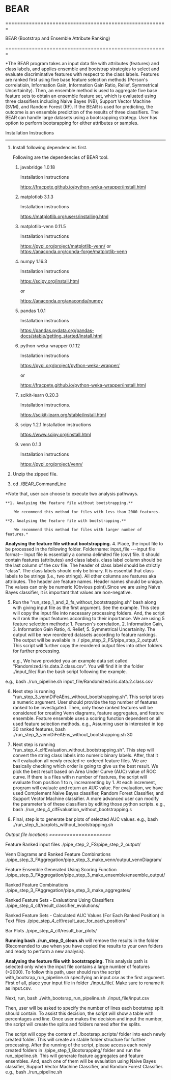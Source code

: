 # BEAR
=======================================================


BEAR (Bootstrap and Ensemble Attribute Ranking)

=======================================================

*The BEAR program takes an input data file with attributes (features) and class labels, and applies ensemble and bootstrap strategies to select and evaluate discriminative features with respect to the class labels. Features are ranked first using five base feature selection methods (Person's correlatioin, Information Gain, Information Gain Ratio, Relief, Symmetrical Uncertainity). Then, an ensemble method is used to aggregate five base feature sets to obtain an ensemble feature set, which is evaluated using three classifiers including Naive Bayes (NB), Support Vector Machine (SVM), and Random Forest (RF). If the BEAR is used for predicting, the outcome is an ensemble prediction of the results of three classifiers. The BEAR can handle large datasets using a bootsrapping strategy. User has option to perform bootsrapping for either attributes or samples.


Installation Instructions
__________________________
1. Install following dependencies first.



	Following are the dependencies of BEAR tool.
	
	1. javabridge 1.0.18
	
		Installation instructions
		
		https://fracpete.github.io/python-weka-wrapper/install.html
	
	
	2. matplotlob 3.1.3
	
		Installation instructions
		
		https://matplotlib.org/users/installing.html
	
	
	3. matplotlib-venn 0.11.5
	
		Installation instructions
		
		https://pypi.org/project/matplotlib-venn/
		or
		https://anaconda.org/conda-forge/matplotlib-venn
		
		
	4. numpy 1.16.3
	
		Installation instructions
		
		https://scipy.org/install.html
		
		or
		
		https://anaconda.org/anaconda/numpy
		
		
	5. pandas 1.0.1
	
		Installation instructions
		
		https://pandas.pydata.org/pandas-docs/stable/getting_started/install.html
	
	
	6. python-weka-wrapper 0.1.12
	
		Installation instructions
		
		https://pypi.org/project/python-weka-wrapper/
		
		or
		
		https://fracpete.github.io/python-weka-wrapper/install.html
		
		
	7. scikit-learn 0.20.3
	
		Installation instructions.
		
		https://scikit-learn.org/stable/install.html
	
	
	8. scipy 1.2.1
		Installation instructions
		
		https://www.scipy.org/install.html
		
		
	9. venn 0.1.3
	
		Installation instructions
		
		https://pypi.org/project/venn/

2. Unzip the zipped file.
3. cd ./BEAR_CommandLine

*Note that, user can choose to execute two analysis pathways.

	**1. Analysing the feature file without bootstrapping.**
	
	 	We recommend this method for files with less than 2000 features.
		
	**2. Analysing the feature file with bootstrapping.**
	
		We recommend this method for files with larger number of features.*

**Analysing the feature file without bootstrapping.**
4. Place, the input file to be processed in the following folder.
	Foldername:  input_file
---input file format--
Input file is essentially a comma delimited file (csv) file.
It should contain features (attributes) and class labels.
class label column should be the last column of the csv file.
The header of class label should be strictly "class".
The class labels should only be binary.
It is essential that class labels to be strings (i.e., two strings).
All other columns are features aka attributes. 
The header are feature names.
Header names should be unique.
The values can only be numeric (Obvious point).Since we are using Naive Bayes classifier, it is important that values are non-negative.


5. Run the "run_step_1_and_2_fs_without_bootstrapping.sh" bash along with giving input file as the first argument.
   See the example. This step will copy the input file into necessary processing folders.
   And, the script will rank the input features according to their inportance.
   We are using 5 feature selection methods: 1. Pearson's correlation, 2. Information Gain, 3. Information Gain Ratio, 4. Relief,  5.     Symmetrical Uncertainity. The output will be new reordered datasets according to feature rankings. The output will be available in ./ pipe_step_2_FS/pipe_step_2_output/. This script will further copy the reordered output files into other folders for further processing.
   
	e.g., We have provided you an example data set called "Randomized.iris.data.2.class.csv".
     	      You will find it in the folder ./input_file/
	      Run the bash script following the example. 
	      
e.g.,
bash ./run_pipeline.sh input_file/Randomized.iris.data.2.class.csv

6. Next step is running "run_step_3_vennDiFeAEns_without_bootstrapping.sh".
   This script takes a numeric argument. User should provide the top number of features ranked to be investigated.
   Then, only those ranked features will be considered for creating Venn diagrams, feature aggregates, and feature ensemble.
   Feature ensemble uses a scoring function dependent on all used feature selection methods. 
   e.g.,
   Assuming user is interested in top 30 ranked features,
   bash ./run_step_3_vennDiFeAEns_without_bootstrapping.sh 30
   
7. Next step is running "run_step_4_clfEvaluation_without_bootstrapping.sh". This step will convert the string class labels into numeric       binary labels. After, that it will evaluation all newly created re-ordered feature files. We are basically checking which order is going    to give us the best result. We pick the best result based on Area Under Curve (AUC) value of ROC curve. If there is a files with n number of features, the script will evaluate from position 1 to n, increamenting by 1. At each increment, program will evaluate and return an AUC value. For evaluation, we have used Complement Naive Bayes classifier, Random Forest Classifier, and Support Vector Machine classifier. A more advanced user can modify the parameter's of these classifiers by editing those python scripts.
e.g.,
	bash ./run_step_4_clfEvaluation_without_bootstrapping.s	

8. Final, step is to generate bar plots of selected AUC values. 
e.g.,
	bash ./run_step_5_barplots_without_bootstrapping.sh
	
*Output file locations*
*=====================*

Feature Ranked input files
./pipe_step_2_FS/pipe_step_2_output/

Venn Diagrams and Ranked Feature Combinations
./pipe_step_3_FAggregation/pipe_step_3_make_venn/output_vennDiagram/

Feature Ensemble Generated Using Scoring Function
./pipe_step_3_FAggregation/pipe_step_3_make_ensemble/ensemble_output/

Ranked Feature Combinations
./pipe_step_3_FAggregation/pipe_step_3_make_aggregates/

Ranked Feature Sets - Evaluations Using Classifiers
./pipe_step_4_clf/result_classifier_evalutions/

Ranked Feature Sets - Calculated AUC Values (For Each Ranked Position) in Text Files
./pipe_step_4_clf/result_auc_for_each_position/"

Bar Plots
./pipe_step_4_clf/result_bar_plots/

**Running bash ./run_step_0_clean.sh** will remove the results in the folder (Recomended to use when you have copied the results to your own folders and ready to perform a new analysis).

	
**Analysing the feature file with bootstrapping.**
This analysis path is selected only when the input file contains a large number of features (>2000). To follow this path, user should run the script with_bootsrap_run_pipeline.sh specifying an input.csv as the first argument.
First of all, place your input file in folder ./input_file/.
Make sure to rename it as input.csv.

Next, run,
	bash ./with_bootsrap_run_pipeline.sh ./input_file/input.csv
	
Then, user will be asked to specify the number of lines each bootstrap split should contain. To assist this decision, the script will show a table with percentages and line. Once user makes the decision and input the number, the script will create the splits and folders named after the splits. 

The script will copy the content of ./bootsrap_scripts/ folder into each newly created folder. This will create an stable  folder structure for further processing. After the running of the script, please access each newly created folders in ./pipe_step_1_Bootsrapping/ folder and run the run_pipeline.sh. This will generate feature aggregates and feature ensembles. And, each one of them will be evaulation using Naive Bayes classifier, Support Vector Machine Classifier, and Random Forest Classifier.
e.g.,
   bash ./run_pipeline.sh
